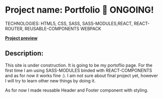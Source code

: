 # Project name: Portfolio :baby: ONGOING!

TECHNOLOGIES: HTML5, CSS, SASS, SASS-MODULES,REACT, REACT-ROUTER, REUSABLE-COMPONENTS WEBPACK

**[Project preview](https://miedzyslowami.github.io/Portfolio/)**

## **Description:**  

This site is under construction. It is going to be my portoflio page. 
For the first time I am using SASS-MODULES binded with REACT-COMPONENTS and as for now it works fine :).
I am not sure about final project yet, however I will try to learn other new things by doing it.

As for now I made reusable Header and Footer component with styling.
